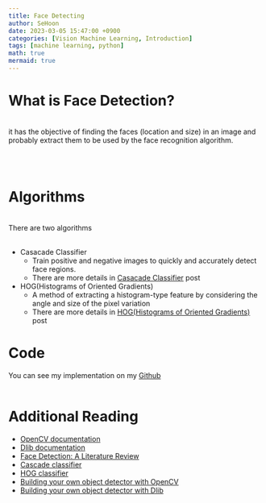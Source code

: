 ```yaml
---
title: Face Detecting
author: SeHoon
date: 2023-03-05 15:47:00 +0900
categories: [Vision Machine Learning, Introduction]
tags: [machine learning, python]
math: true
mermaid: true
---
```


# What is Face Detection?
<br>
it has the objective of finding the faces (location and size) in an image and probably extract them to be used by the face recognition algorithm.<br>

<br><br>

# Algorithms
<br>
There are two algorithms<br><br>

- Casacade Classifier<br>
    + Train positive and negative images to quickly and accurately detect face regions.<br>
    + There are more details in [Casacade Classifier](https://csh970605.github.io/posts/Casacade-Classifier/) post<br>
- HOG(Histograms of Oriented Gradients)
    + A method of extracting a histogram-type feature by considering the angle and size of the pixel variation<br>
    + There are more details in [HOG(Histograms of Oriented Gradients)](https://csh970605.github.io/posts/HOG/) post<br>

# Code<br>
You can see my implementation on my [Github](https://github.com/csh970605/Computer-Vision-Masterclass/tree/main/Section%201)
<br><br>

# Additional Reading<br>
+ [OpenCV documentation](https://docs.opencv.org/4.x/)
+ [Dlib documentation](http://dlib.net/python/index.html)
+ [Face Detection: A Literature Review](http://www.ijirset.com/upload/2017/july/92_Face.pdf)
+ [Cascade classifier](https://www.cs.cmu.edu/~efros/courses/LBMV07/Papers/viola-cvpr-01.pdf)
+ [HOG classifier](https://hal.inria.fr/inria-00548512/document)
+ [Building your own object detector with OpenCV](https://medium.com/@vipulgote4/guide-to-make-custom-haar-cascade-xml-file-for-object-detection-with-opencv-6932e22c3f0e)
+ [Building your own object detector with Dlib](https://learnopencv.com/training-a-custom-object-detector-with-dlib-making-gesture-controlled-applications/)